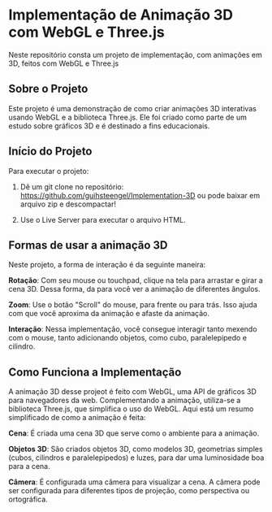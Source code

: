 # Implementação de Animação 3D com WebGL e Three.js

Neste repositório consta um projeto de implementação, com animações em 3D, feitos com WebGL e Three.js

## Sobre o Projeto

Este projeto é uma demonstração de como criar animações 3D interativas usando WebGL e a biblioteca Three.js. Ele foi criado como parte de um estudo sobre gráficos 3D e é destinado a fins educacionais.

## Início do Projeto

Para executar o projeto:

1. Dê um git clone no repositório: https://github.com/guihsteengel/Implementation-3D
   ou pode baixar em arquivo zip e descompactar!

2. Use o Live Server para executar o arquivo HTML.

## Formas de usar a animação 3D
Neste projeto, a forma de interação é da seguinte maneira:

**Rotação**: Com seu mouse ou touchpad, clique na tela para arrastar e girar a cena 3D. Dessa forma, da para você ver a animação de diferentes ângulos.

**Zoom**: Use o botão "Scroll" do mouse, para frente ou para trás. Isso ajuda com que você aproxima da animação e afaste da animação.

**Interação**: Nessa implementação, você consegue interagir tanto mexendo com o mouse, tanto adicionando objetos, como cubo, paralelepipedo e cilindro.


## Como Funciona a Implementação
A animação 3D desse projeot é feito com WebGL, uma API de gráficos 3D para navegadores da web. Complementando a animação, utiliza-se a biblioteca Three.js, que simplifica o uso do WebGL. Aqui está um resumo simplificado de como a animação é feita:

**Cena**: É criada uma cena 3D que serve como o ambiente para a animação.

**Objetos 3D**: São criados objetos 3D, como modelos 3D, geometrias simples (cubos, cilindros e paralelepipedos) e luzes, para dar uma luminosidade boa para a cena.

**Câmera**: É configurada uma câmera para visualizar a cena. A câmera pode ser configurada para diferentes tipos de projeção, como perspectiva ou ortográfica.

   
